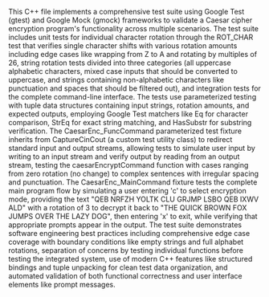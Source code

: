 This C++ file implements a comprehensive test suite using Google Test (gtest) and Google Mock (gmock) frameworks to validate a Caesar cipher encryption program's functionality across multiple scenarios. The test suite includes unit tests for individual character rotation through the ROT_CHAR test that verifies single character shifts with various rotation amounts including edge cases like wrapping from Z to A and rotating by multiples of 26, string rotation tests divided into three categories (all uppercase alphabetic characters, mixed case inputs that should be converted to uppercase, and strings containing non-alphabetic characters like punctuation and spaces that should be filtered out), and integration tests for the complete command-line interface. The tests use parameterized testing with tuple data structures containing input strings, rotation amounts, and expected outputs, employing Google Test matchers like Eq for character comparison, StrEq for exact string matching, and HasSubstr for substring verification. The CaesarEnc_FuncCommand parameterized test fixture inherits from CaptureCinCout (a custom test utility class) to redirect standard input and output streams, allowing tests to simulate user input by writing to an input stream and verify output by reading from an output stream, testing the caesarEncryptCommand function with cases ranging from zero rotation (no change) to complex sentences with irregular spacing and punctuation. The CaesarEnc_MainCommand fixture tests the complete main program flow by simulating a user entering 'c' to select encryption mode, providing the text "QEB NRFZH YOLTK CLU GRJMP LSBO QEB IXWV ALD" with a rotation of 3 to decrypt it back to "THE QUICK BROWN FOX JUMPS OVER THE LAZY DOG", then entering 'x' to exit, while verifying that appropriate prompts appear in the output. The test suite demonstrates software engineering best practices including comprehensive edge case coverage with boundary conditions like empty strings and full alphabet rotations, separation of concerns by testing individual functions before testing the integrated system, use of modern C++ features like structured bindings and tuple unpacking for clean test data organization, and automated validation of both functional correctness and user interface elements like prompt messages.
